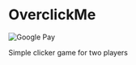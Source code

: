 # OverclickMe

![Google Pay](https://img.shields.io/badge/GooglePay-%233780F1.svg?style=for-the-badge&logo=Google-Pay&logoColor=white)

Simple clicker game for two players
